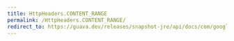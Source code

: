 ```yaml
---
title: HttpHeaders.CONTENT_RANGE
permalink: /HttpHeaders.CONTENT_RANGE/
redirect_to: https://guava.dev/releases/snapshot-jre/api/docs/com/google/common/net/HttpHeaders.html#CONTENT_RANGE
---
```

